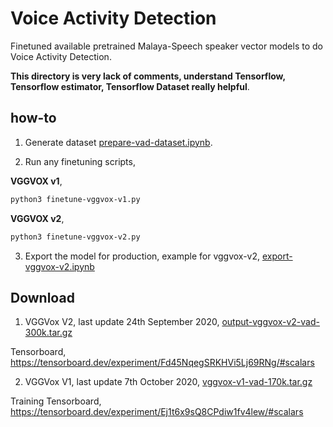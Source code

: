 # Voice Activity Detection

Finetuned available pretrained Malaya-Speech speaker vector models to do Voice Activity Detection.

**This directory is very lack of comments, understand Tensorflow, Tensorflow estimator, Tensorflow Dataset really helpful**.

## how-to

1. Generate dataset [prepare-vad-dataset.ipynb](prepare-vad-dataset.ipynb).

2. Run any finetuning scripts,

**VGGVOX v1**,

```bash
python3 finetune-vggvox-v1.py
```

**VGGVOX v2**,

```bash
python3 finetune-vggvox-v2.py
```

3. Export the model for production, example for vggvox-v2, [export-vggvox-v2.ipynb](export-vggvox-v2.ipynb)

## Download

1. VGGVox V2, last update 24th September 2020, [output-vggvox-v2-vad-300k.tar.gz](https://f000.backblazeb2.com/file/malaya-speech-model/finetuned/output-vggvox-v2-vad-300k.tar.gz)

Tensorboard, https://tensorboard.dev/experiment/Fd45NqegSRKHVi5Lj69RNg/#scalars

2. VGGVox V1, last update 7th October 2020, [vggvox-v1-vad-170k.tar.gz](https://f000.backblazeb2.com/file/malaya-speech-model/finetuned/vggvox-v1-vad-170k.tar.gz)

Training Tensorboard, https://tensorboard.dev/experiment/Ej1t6x9sQ8CPdiw1fv4lew/#scalars